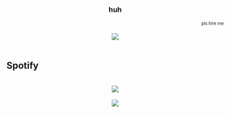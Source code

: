 ### <div align="center"> huh </div> 
  
<div align=right><font size=0.5> pls hire me </font></div>
<br/>

<div align="center"><img src="https://i.pinimg.com/originals/af/b4/a8/afb4a86cf357fcbe2a372be2b5e46172.gif"/></div>
<br/>


##  Spotify
  

<br/>  

<div align="center"><img src="https://spotify-github-profile.vercel.app/api/view?uid=quisherm&cover_image=true&theme=default&show_offline=false&bar_color_cover=true" /></div>  

<br/>  

<div align="center">
<img src="https://komarev.com/ghpvc/?username=mazwy&&style=flat-square" align="center" />
</div>  

<br/>
